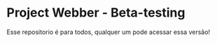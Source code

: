 # Project Webber - Beta-testing

Esse repositorio é para todos, qualquer um pode acessar essa versão!
